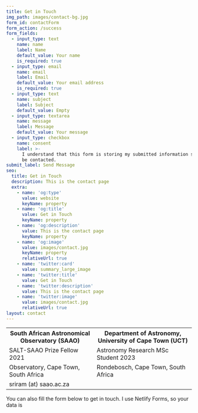 ```yaml
---
title: Get in Touch
img_path: images/contact-bg.jpg
form_id: contactForm
form_action: /success
form_fields:
  - input_type: text
    name: name
    label: Name
    default_value: Your name
    is_required: true
  - input_type: email
    name: email
    label: Email
    default_value: Your email address
    is_required: true
  - input_type: text
    name: subject
    label: Subject
    default_value: Empty
  - input_type: textarea
    name: message
    label: Message
    default_value: Your message
  - input_type: checkbox
    name: consent
    label: >-
      I understand that this form is storing my submitted information so I can
      be contacted.
submit_label: Send Message
seo:
  title: Get in Touch
  description: This is the contact page
  extra:
    - name: 'og:type'
      value: website
      keyName: property
    - name: 'og:title'
      value: Get in Touch
      keyName: property
    - name: 'og:description'
      value: This is the contact page
      keyName: property
    - name: 'og:image'
      value: images/contact.jpg
      keyName: property
      relativeUrl: true
    - name: 'twitter:card'
      value: summary_large_image
    - name: 'twitter:title'
      value: Get in Touch
    - name: 'twitter:description'
      value: This is the contact page
    - name: 'twitter:image'
      value: images/contact.jpg
      relativeUrl: true
layout: contact
---
```


<table>
  <tr>
    <th>South African Astronomical Observatory (SAAO)</th>
    <th>Department of Astronomy, University of Cape Town (UCT)</th>
  </tr>
  <tr>
    <td>SALT-SAAO Prize Fellow 2021</td>
    <td>Astronomy Research MSc Student 2023</td>
  </tr>
  <tr>
    <td>Observatory, Cape Town, South Africa</td>
    <td>Rondebosch, Cape Town, South Africa</td>
  </tr>
  <tr>
    <td>sriram (at) saao.ac.za</td>
    
  </tr>
</table>

You can also fill the form below to get in touch. I use Netlify Forms, so your data is 
